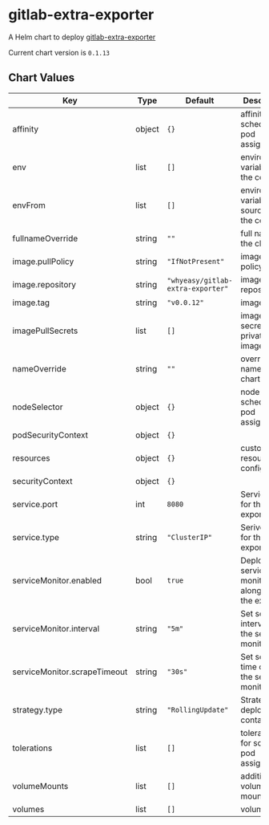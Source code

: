 gitlab-extra-exporter
=====================
A Helm chart to deploy [gitlab-extra-exporter](https://github.com/Whyeasy/gitlab-extra-exporter)

Current chart version is `0.1.13`





## Chart Values

| Key | Type | Default | Description |
|-----|------|---------|-------------|
| affinity | object | `{}` | affinity for scheduler pod assignment |
| env | list | `[]` | environment variables for the container |
| envFrom | list | `[]` | environment variable sources for the container |
| fullnameOverride | string | `""` | full name of the chart. |
| image.pullPolicy | string | `"IfNotPresent"` | image pull policy |
| image.repository | string | `"whyeasy/gitlab-extra-exporter"` | image repository |
| image.tag | string | `"v0.0.12"` | image tag |
| imagePullSecrets | list | `[]` | image pull secret for private images |
| nameOverride | string | `""` | override name of the chart |
| nodeSelector | object | `{}` | node for scheduler pod assignment |
| podSecurityContext | object | `{}` |  |
| resources | object | `{}` | custom resource configuration |
| securityContext | object | `{}` |  |
| service.port | int | `8080` | Service port for the exporter |
| service.type | string | `"ClusterIP"` | Serive type for the exporter |
| serviceMonitor.enabled | bool | `true` | Deploy a service monitor along with the exporter. |
| serviceMonitor.interval | string | `"5m"` | Set scraping interval for the service monitor. |
| serviceMonitor.scrapeTimeout | string | `"30s"` | Set scraping time out for the service monitor. |
| strategy.type | string | `"RollingUpdate"` | Strategy for deploying containers |
| tolerations | list | `[]` | tolerations for scheduler pod assignment |
| volumeMounts | list | `[]` | additional volume mounts |
| volumes | list | `[]` | volumes |
